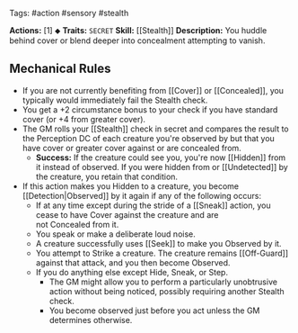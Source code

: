 Tags: #action #sensory #stealth 

**Actions:** [1] ⬥
**Traits:** `SECRET`
**Skill:** [[Stealth]]
**Description:** You huddle behind cover or blend deeper into concealment attempting to vanish.

## Mechanical Rules

- If you are not currently benefiting from [[Cover]] or [[Concealed]], you typically would immediately fail the Stealth check.
- You get a +2 circumstance bonus to your check if you have standard cover (or +4 from greater cover).
- The GM rolls your [[Stealth]] check in secret and compares the result to the Perception DC of each creature you're observed by but that you have cover or greater cover against or are concealed from.
	- **Success:** If the creature could see you, you're now [[Hidden]] from it instead of observed. If you were hidden from or [[Undetected]] by the creature, you retain that condition.  
- If this action makes you Hidden to a creature, you become [[Detection|Observed]] by it again if any of the following occurs:
	- If at any time except during the stride of a [[Sneak]] action, you cease to have Cover against the creature and are not Concealed from it.
	- You speak or make a deliberate loud noise. 
	- A creature successfully uses [[Seek]] to make you Observed by it.
	- You attempt to Strike a creature. The creature remains [[Off-Guard]] against that attack, and you then become Observed.
	- If you do anything else except Hide, Sneak, or Step.
		- The GM might allow you to perform a particularly unobtrusive action without being noticed, possibly requiring another Stealth check.
		- You become observed just before you act unless the GM determines otherwise. 
